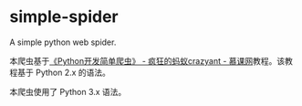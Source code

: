 # simple-spider
A simple python web spider.

本爬虫基于[《Python开发简单爬虫》 - 疯狂的蚂蚁crazyant - 慕课网](http://www.imooc.com/learn/563)教程。该教程基于 Python 2.x 的语法。

本爬虫使用了 Python 3.x 语法。